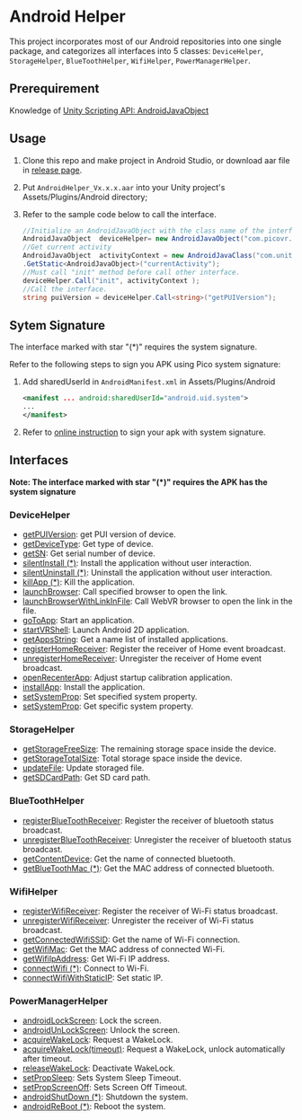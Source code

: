 # Android Helper

This project incorporates most of our Android repositories into one single package, and categorizes all interfaces into 5 classes:  ``DeviceHelper``, ``StorageHelper``, ``BlueToothHelper``, ``WifiHelper``, ``PowerManagerHelper``.

## Prerequirement
 Knowledge of [Unity Scripting API: AndroidJavaObject](https://docs.unity3d.com/ScriptReference/AndroidJavaObject.html)
   
## Usage
1. Clone this repo and make project in Android Studio, or download aar file in [release page](https://github.com/picoxr/AndroidHelper/releases).

2. Put ``AndroidHelper_Vx.x.x.aar`` into your Unity project's Assets/Plugins/Android directory;  

3. Refer to the sample code below to call the interface.

   ```c#
   //Initialize an AndroidJavaObject with the class name of the interface
   AndroidJavaObject  deviceHelper= new AndroidJavaObject("com.picovr.androidhelper.DeviceHelper");
   //Get current activity
   AndroidJavaObject  activityContext = new AndroidJavaClass("com.unity3d.player.UnityPlayer")
   .GetStatic<AndroidJavaObject>("currentActivity");
   //Must call "init" method before call other interface.
   deviceHelper.Call("init", activityContext );
   //Call the interface.
   string puiVersion = deviceHelper.Call<string>("getPUIVersion");
   ```

## Sytem Signature

The interface marked with star "(*)" requires the system signature.

Refer to the following steps to sign you APK using Pico system signature:

1. Add sharedUserId in ``AndroidManifest.xml`` in Assets/Plugins/Android

   ```xml
   <manifest ... android:sharedUserId="android.uid.system">
   ...
   </manifest>
   ```

2. Refer to [online instruction](http://static.appstore.picovr.com/docs/KioskMode/chapter_three.html) to sign your apk with system signature.


## Interfaces

**Note: The interface marked with star "(*)" requires the APK has the system signature**

### DeviceHelper  
- [getPUIVersion][getPUIVersion]: get PUI version of device.
- [getDeviceType][getDeviceType]: Get type of device.   
- [getSN][getSN]: Get serial number of device.        
- [silentInstall (*)][silentInstall]: Install the application without user interaction.   
- [silentUninstall (*)][silentUninstall]:  Uninstall the application without user interaction.       
- [killApp (*)][killApp]: Kill the application.     
- [launchBrowser][launchBrowser]: Call specified browser to open the link.    
- [launchBrowserWithLinkInFile][launchBrowserWithLinkInFile]: Call WebVR browser to open the link in the file.    
- [goToApp][goToApp]: Start an application.       
- [startVRShell][startVRShell]: Launch Android 2D application.        
- [getAppsString][getAppsString]: Get a name list of installed applications.         
- [registerHomeReceiver][registerHomeReceiver]: Register the receiver of Home event broadcast.        
- [unregisterHomeReceiver][unregisterHomeReceiver]: Unregister the receiver of Home event broadcast.     
- [openRecenterApp][openRecenterApp]: Adjust startup calibration application.       
- [installApp][installApp]: Install the application.    
- [setSystemProp][setSystemProp]: Set specified system property.   
- [setSystemProp][setSystemProp]: Get specific system property.    
### StorageHelper
- [getStorageFreeSize][getStorageFreeSize]: The remaining storage space inside the device.      
- [getStorageTotalSize][getStorageTotalSize]: Total storage space inside the device.         
- [updateFile][updateFile]: Update storaged file.   
- [getSDCardPath][getSDCardPath]: Get SD card path.   
### BlueToothHelper
- [registerBlueToothReceiver][registerBlueToothReceiver]: Register the receiver of bluetooth status broadcast.       
- [unregisterBlueToothReceiver][unregisterBlueToothReceiver]: Unregister the receiver of bluetooth status broadcast.   
- [getContentDevice][getContentDevice]: Get the name of connected bluetooth.     
- [getBlueToothMac (*)][getBlueToothMac]: Get the MAC address of connected bluetooth.      
### WifiHelper
- [registerWifiReceiver][registerWifiReceiver]: Register the receiver of Wi-Fi status broadcast.   
- [unregisterWifiReceiver][unregisterWifiReceiver]:  Unregister the receiver of Wi-Fi status broadcast.  
- [getConnectedWifiSSID][getConnectedWifiSSID]: Get the name of Wi-Fi connection.      
- [getWifiMac][getWifiMac]: Get the MAC address of connected Wi-Fi.   
- [getWifiIpAddress][getWifiIpAddress]: Get Wi-Fi IP address.     
- [connectWifi (*)][connectWifi]: Connect to Wi-Fi.    
- [connectWifiWithStaticIP][connectWifiWithStaticIP]: Set static IP.      
### PowerManagerHelper
- [androidLockScreen][androidLockScreen]: Lock the screen.    
- [androidUnLockScreen][androidUnLockScreen]: Unlock the screen.      
- [acquireWakeLock][acquireWakeLock]: Request a WakeLock.       
- [acquireWakeLock(timeout)][acquireWakeLock(timeout)]: Request a WakeLock, unlock automatically after timeout.          
- [releaseWakeLock][releaseWakeLock]: Deactivate WakeLock.       
- [setPropSleep][setPropSleep]: Sets System Sleep Timeout.           
- [setPropScreenOff][setPropScreenOff]: Sets Screen Off Timeout.      
- [androidShutDown (*)][androidShutDown]: Shutdown the system.      
- [androidReBoot (*)][androidReBoot]: Reboot the system.        

[getPUIVersion]: https://github.com/picoxr/AndroidHelper/wiki/DeviceHelper#string-getpuiversion
[getDeviceType]: https://github.com/picoxr/AndroidHelper/wiki/DeviceHelper#string-getdevicetype
[getSN]: https://github.com/picoxr/AndroidHelper/wiki/DeviceHelper#string-getsn
[silentInstall]: https://github.com/picoxr/AndroidHelper/wiki/DeviceHelper#void-silentinstallstring-apkpath-string-packagename
[silentUninstall]: https://github.com/picoxr/AndroidHelper/wiki/DeviceHelper#void-silentuninstallstring-packagename
[killApp]: https://github.com/picoxr/AndroidHelper/wiki/DeviceHelper#void-killappstring-packagename  
[launchBrowser]: https://github.com/picoxr/AndroidHelper/wiki/DeviceHelper#void-launchbrowserint-browser-string-link      
[launchBrowserWithLinkInFile]: https://github.com/picoxr/AndroidHelper/wiki/DeviceHelper#void-launchbrowserwithlinkinfileint-browser-string-filepath          
[goToApp]: https://github.com/picoxr/AndroidHelper/wiki/DeviceHelper#void-gotoappstring-packagename  
[startVRShell]: https://github.com/picoxr/AndroidHelper/wiki/DeviceHelper#void-startvrshellint-way-string-args  
[getAppsString]: https://github.com/picoxr/AndroidHelper/wiki/DeviceHelper#string-getappsstring  
[registerHomeReceiver]: https://github.com/picoxr/AndroidHelper/wiki/DeviceHelper#void-registerhomereceiver   
[unregisterHomeReceiver]: https://github.com/picoxr/AndroidHelper/wiki/DeviceHelper#void-unregisterhomereceiver  
[openRecenterApp]: https://github.com/picoxr/AndroidHelper/wiki/DeviceHelper#void-openrecenterapp  
[installApp]: https://github.com/picoxr/AndroidHelper/wiki/DeviceHelper#void-openrecenterapp  
[setSystemProp]: https://github.com/picoxr/AndroidHelper/wiki/DeviceHelper#boolean-setsystempropstring-key-string-value    
[getSystemProp]: https://github.com/picoxr/AndroidHelper/wiki/DeviceHelper#string-getsystempropstring-key-string-defaultvalue    
[getStorageFreeSize]: https://github.com/picoxr/AndroidHelper/wiki/StorageHelper#float-getstoragefreesize  
[getStorageTotalSize]: https://github.com/picoxr/AndroidHelper/wiki/StorageHelper#float-getstoragetotalsize  
[updateFile]: https://github.com/picoxr/AndroidHelper/wiki/StorageHelper#void-updatefilestring-filepath    
[getSDCardPath]: https://github.com/picoxr/AndroidHelper/wiki/StorageHelper#string-getsdcardpath  
[registerBlueToothReceiver]: https://github.com/picoxr/AndroidHelper/wiki/BlueToothHelper#void-registerbluetoothreceiver  
[unregisterBlueToothReceiver]: https://github.com/picoxr/AndroidHelper/wiki/BlueToothHelper#void-unregisterbluetoothreceiver    
[getContentDevice]: https://github.com/picoxr/AndroidHelper/wiki/BlueToothHelper#string-getcontentdevice  
[getBlueToothMac]: https://github.com/picoxr/AndroidHelper/wiki/BlueToothHelper#string-getbluetoothmac  
[registerWifiReceiver]: https://github.com/picoxr/AndroidHelper/wiki/WifiHelper#void-registerwifireceiver  
[unregisterWifiReceiver]: https://github.com/picoxr/AndroidHelper/wiki/WifiHelper#void-unregisterwifireceiver     
[getConnectedWifiSSID]: https://github.com/picoxr/AndroidHelper/wiki/WifiHelper#string-getconnectedwifissid   
[getWifiMac]: https://github.com/picoxr/AndroidHelper/wiki/WifiHelper#string-getwifimac   
[getWifiIpAddress]: https://github.com/picoxr/AndroidHelper/wiki/WifiHelper#string-getwifiipaddress  
[connectWifi]: https://github.com/picoxr/AndroidHelper/wiki/WifiHelper#void-connectwifistring-ssidstring-password    
[connectWifiWithStaticIP]: https://github.com/picoxr/AndroidHelper/wiki/WifiHelper#void-connectwifiwithstaticipstring-ssidstring-passwordstring-ipstring-gatewaystring-dns  
[androidLockScreen]: https://github.com/picoxr/AndroidHelper/wiki/PowerManagerHelper#void-androidlockscreen   
[androidUnLockScreen]: https://github.com/picoxr/AndroidHelper/wiki/PowerManagerHelper#void-androidunlockscreen   
[acquireWakeLock]: https://github.com/picoxr/AndroidHelper/wiki/PowerManagerHelper#void-acquirewakelock   
[acquireWakeLock(timeout)]: https://github.com/picoxr/AndroidHelper/wiki/PowerManagerHelper#void-acquirewakelocklong-timeout   
[releaseWakeLock]: https://github.com/picoxr/AndroidHelper/wiki/PowerManagerHelper#void-releasewakelock   
[setPropSleep]: https://github.com/picoxr/AndroidHelper/wiki/PowerManagerHelper#void-setpropsleepstring-time   
[setPropScreenOff]: https://github.com/picoxr/AndroidHelper/wiki/PowerManagerHelper#void-setpropscreenoffstring-time   
[androidShutDown]: https://github.com/picoxr/AndroidHelper/wiki/PowerManagerHelper#void-androidshutdown   
[androidReBoot]: https://github.com/picoxr/AndroidHelper/wiki/PowerManagerHelper#void-androidreboot  



